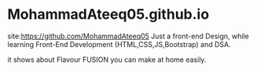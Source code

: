 # MohammadAteeq05.github.io
site:https://github.com/MohammadAteeq05
Just a front-end Design, while learning Front-End Development (HTML,CSS,JS,Bootstrap) and DSA.

it shows about Flavour FUSION you can make at home easily.

